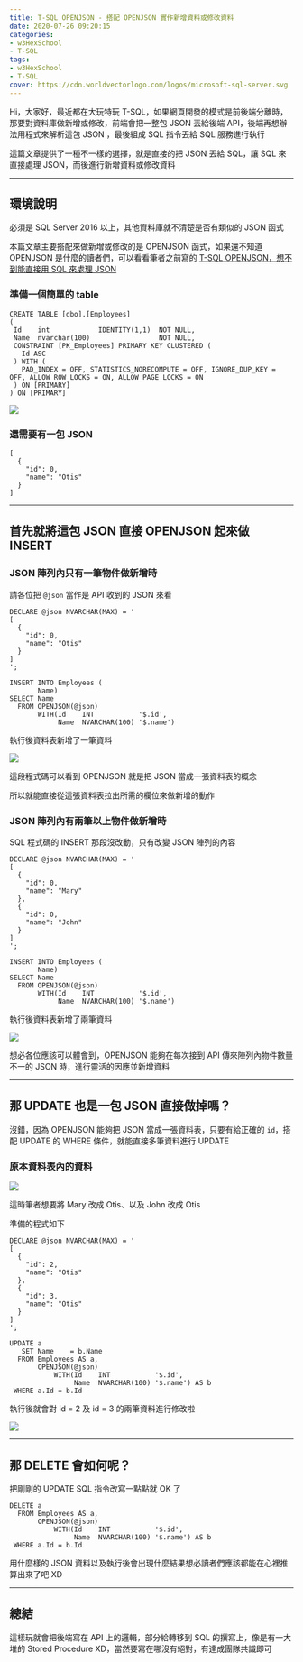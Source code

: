 ```yaml
---
title: T-SQL OPENJSON - 搭配 OPENJSON 實作新增資料或修改資料
date: 2020-07-26 09:20:15
categories:
- w3HexSchool
- T-SQL
tags:
- w3HexSchool
- T-SQL
cover: https://cdn.worldvectorlogo.com/logos/microsoft-sql-server.svg
---
```


Hi，大家好，最近都在大玩特玩 T-SQL，如果網頁開發的模式是前後端分離時，那要對資料庫做新增或修改，前端會把一整包 JSON 丟給後端 API，後端再想辦法用程式來解析這包 JSON ，最後組成 SQL 指令丟給 SQL 服務進行執行

這篇文章提供了一種不一樣的選擇，就是直接的把 JSON 丟給 SQL，讓 SQL 來直接處理 JSON，而後進行新增資料或修改資料

---

## 環境說明

必須是 SQL Server 2016 以上，其他資料庫就不清楚是否有類似的 JSON 函式

本篇文章主要搭配來做新增或修改的是 OPENJSON 函式，如果還不知道 OPENJSON 是什麼的讀者們，可以看看筆者之前寫的 [T-SQL OPENJSON，想不到能直接用 SQL 來處理 JSON](https://littlehorseboy.github.io/2020/06/28/2020-t-sql-json-part-1/)

### 準備一個簡單的 table

```sql=
CREATE TABLE [dbo].[Employees]
(
 Id    int            IDENTITY(1,1)  NOT NULL,
 Name  nvarchar(100)                 NOT NULL,
 CONSTRAINT [PK_Employees] PRIMARY KEY CLUSTERED (
   Id ASC
 ) WITH (
   PAD_INDEX = OFF, STATISTICS_NORECOMPUTE = OFF, IGNORE_DUP_KEY = OFF, ALLOW_ROW_LOCKS = ON, ALLOW_PAGE_LOCKS = ON
 ) ON [PRIMARY]
) ON [PRIMARY]
```

![](https://i.imgur.com/ZXvTOPB.png)

### 還需要有一包 JSON

```JSON=
[
  {
    "id": 0,
    "name": "Otis"
  }
]
```

---

## 首先就將這包 JSON 直接 OPENJSON 起來做 INSERT

### JSON 陣列內只有一筆物件做新增時

請各位把 `@json` 當作是 API 收到的 JSON 來看

```sql=
DECLARE @json NVARCHAR(MAX) = '
[
  {
    "id": 0,
    "name": "Otis"
  }
]
';

INSERT INTO Employees (
       Name)
SELECT Name
  FROM OPENJSON(@json)
       WITH(Id    INT           '$.id',
            Name  NVARCHAR(100) '$.name')
```

執行後資料表新增了一筆資料

![](https://i.imgur.com/tBgnaC9.png)

這段程式碼可以看到 OPENJSON 就是把 JSON 當成一張資料表的概念

所以就能直接從這張資料表拉出所需的欄位來做新增的動作

### JSON 陣列內有兩筆以上物件做新增時

SQL 程式碼的 INSERT 那段沒改動，只有改變 JSON 陣列的內容

```sql=
DECLARE @json NVARCHAR(MAX) = '
[
  {
    "id": 0,
    "name": "Mary"
  },
  {
    "id": 0,
    "name": "John"
  }
]
';

INSERT INTO Employees (
       Name)
SELECT Name
  FROM OPENJSON(@json)
       WITH(Id    INT           '$.id',
            Name  NVARCHAR(100) '$.name')
```

執行後資料表新增了兩筆資料

![](https://i.imgur.com/QVhI7sY.png)

想必各位應該可以體會到，OPENJSON 能夠在每次接到 API 傳來陣列內物件數量不一的 JSON 時，進行靈活的因應並新增資料

---

## 那 UPDATE 也是一包 JSON 直接做掉嗎？

沒錯，因為 OPENJSON 能夠把 JSON 當成一張資料表，只要有給正確的 `id`，搭配 UPDATE 的 WHERE 條件，就能直接多筆資料進行 UPDATE

### 原本資料表內的資料

![](https://i.imgur.com/QVhI7sY.png)

這時筆者想要將 Mary 改成 Otis、以及 John 改成 Otis

準備的程式如下

```sql=
DECLARE @json NVARCHAR(MAX) = '
[
  {
    "id": 2,
    "name": "Otis"
  },
  {
    "id": 3,
    "name": "Otis"
  }
]
';

UPDATE a
   SET Name    = b.Name
  FROM Employees AS a,
       OPENJSON(@json)
           WITH(Id    INT           '$.id',
                Name  NVARCHAR(100) '$.name') AS b
 WHERE a.Id = b.Id
```

執行後就會對 id = 2 及 id = 3 的兩筆資料進行修改啦

![](https://i.imgur.com/VcRApa5.png)

---

## 那 DELETE 會如何呢？

把剛剛的 UPDATE SQL 指令改寫一點點就 OK 了

```sql=
DELETE a
  FROM Employees AS a,
       OPENJSON(@json)
           WITH(Id    INT           '$.id',
                Name  NVARCHAR(100) '$.name') AS b
 WHERE a.Id = b.Id
```

用什麼樣的 JSON 資料以及執行後會出現什麼結果想必讀者們應該都能在心裡推算出來了吧 XD

---

## 總結

這樣玩就會把後端寫在 API 上的邏輯，部分給轉移到 SQL 的撰寫上，像是有一大堆的 Stored Procedure XD，當然要寫在哪沒有絕對，有達成團隊共識即可
